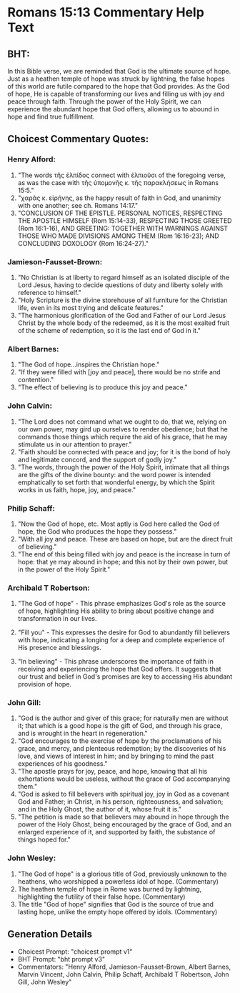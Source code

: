 # Romans 15:13 Commentary Help Text

## BHT:
In this Bible verse, we are reminded that God is the ultimate source of hope. Just as a heathen temple of hope was struck by lightning, the false hopes of this world are futile compared to the hope that God provides. As the God of hope, He is capable of transforming our lives and filling us with joy and peace through faith. Through the power of the Holy Spirit, we can experience the abundant hope that God offers, allowing us to abound in hope and find true fulfillment.

## Choicest Commentary Quotes:
### Henry Alford:
1. "The words τῆς ἐλπίδος connect with ἐλπιοῦσι of the foregoing verse, as was the case with τῆς ὑπομονῆς κ. τῆς παρακλήσεως in Romans 15:5." 
2. "χαρᾶς κ. εἰρήνης, as the happy result of faith in God, and unanimity with one another; see ch. Romans 14:17."
3. "CONCLUSION OF THE EPISTLE. PERSONAL NOTICES, RESPECTING THE APOSTLE HIMSELF (Rom 15:14-33), RESPECTING THOSE GREETED (Rom 16:1-16), AND GREETING: TOGETHER WITH WARNINGS AGAINST THOSE WHO MADE DIVISIONS AMONG THEM (Rom 16:16-23); AND CONCLUDING DOXOLOGY (Rom 16:24-27)."

### Jamieson-Fausset-Brown:
1. "No Christian is at liberty to regard himself as an isolated disciple of the Lord Jesus, having to decide questions of duty and liberty solely with reference to himself."
2. "Holy Scripture is the divine storehouse of all furniture for the Christian life, even in its most trying and delicate features."
3. "The harmonious glorification of the God and Father of our Lord Jesus Christ by the whole body of the redeemed, as it is the most exalted fruit of the scheme of redemption, so it is the last end of God in it."

### Albert Barnes:
1. "The God of hope...inspires the Christian hope." 
2. "If they were filled with [joy and peace], there would be no strife and contention." 
3. "The effect of believing is to produce this joy and peace."

### John Calvin:
1. "The Lord does not command what we ought to do, that we, relying on our own power, may gird up ourselves to render obedience; but that he commands those things which require the aid of his grace, that he may stimulate us in our attention to prayer."
2. "Faith should be connected with peace and joy; for it is the bond of holy and legitimate concord, and the support of godly joy."
3. "The words, through the power of the Holy Spirit, intimate that all things are the gifts of the divine bounty: and the word power is intended emphatically to set forth that wonderful energy, by which the Spirit works in us faith, hope, joy, and peace."

### Philip Schaff:
1. "Now the God of hope, etc. Most aptly is God here called the God of hope, the God who produces the hope they possess." 
2. "With all joy and peace. These are based on hope, but are the direct fruit of believing." 
3. "The end of this being filled with joy and peace is the increase in turn of hope: that ye may abound in hope; and this not by their own power, but in the power of the Holy Spirit."

### Archibald T Robertson:
1. "The God of hope" - This phrase emphasizes God's role as the source of hope, highlighting His ability to bring about positive change and transformation in our lives.

2. "Fill you" - This expresses the desire for God to abundantly fill believers with hope, indicating a longing for a deep and complete experience of His presence and blessings.

3. "In believing" - This phrase underscores the importance of faith in receiving and experiencing the hope that God offers. It suggests that our trust and belief in God's promises are key to accessing His abundant provision of hope.

### John Gill:
1. "God is the author and giver of this grace; for naturally men are without it; that which is a good hope is the gift of God, and through his grace, and is wrought in the heart in regeneration."
2. "God encourages to the exercise of hope by the proclamations of his grace, and mercy, and plenteous redemption; by the discoveries of his love, and views of interest in him; and by bringing to mind the past experiences of his goodness."
3. "The apostle prays for joy, peace, and hope, knowing that all his exhortations would be useless, without the grace of God accompanying them."
4. "God is asked to fill believers with spiritual joy, joy in God as a covenant God and Father; in Christ, in his person, righteousness, and salvation; and in the Holy Ghost, the author of it, whose fruit it is."
5. "The petition is made so that believers may abound in hope through the power of the Holy Ghost, being encouraged by the grace of God, and an enlarged experience of it, and supported by faith, the substance of things hoped for."

### John Wesley:
1. "The God of hope" is a glorious title of God, previously unknown to the heathens, who worshipped a powerless idol of hope. (Commentary)
2. The heathen temple of hope in Rome was burned by lightning, highlighting the futility of their false hope. (Commentary)
3. The title "God of hope" signifies that God is the source of true and lasting hope, unlike the empty hope offered by idols. (Commentary)


## Generation Details
- Choicest Prompt: "choicest prompt v1"
- BHT Prompt: "bht prompt v3"
- Commentators: "Henry Alford, Jamieson-Fausset-Brown, Albert Barnes, Marvin Vincent, John Calvin, Philip Schaff, Archibald T Robertson, John Gill, John Wesley"
